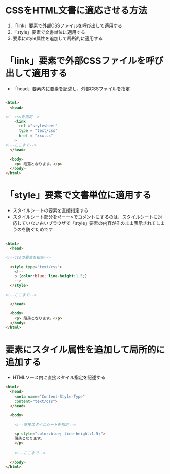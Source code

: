 # CSSをHTML文書に適応させる方法

1. 「link」要素で外部CSSファイルを呼び出して適用する
2. 「style」要素で文書単位に適用する
3. 要素にstyle属性を追加して局所的に適用する

# 「link」要素で外部CSSファイルを呼び出して適用する

- 「head」要素内に<link>要素を記述し、外部CSSファイルを指定

```html

<html>
  <head>

<!--cssを指定-->
    <link 
      rel ="stylesheet" 
      type = "text/css" 
      href = "xxx.cs"
    >
<!--ここまで-->
  </head>

  <body>
    <p> 段落となります。</p>
  </body>
</html>

```

# 「style」要素で文書単位に適用する

- スタイルシートの要素を直接指定する
- スタイルシート部分を<!ーー>でコメントにするのは、スタイルシートに対応していない古いブラウザで「style」要素の内容がそのまま表示されてしまうのを防ぐためです


```html

<html>
  <head>

<!--cssの要素を指定-->

  <style type="text/css">
    <!--
    p {color:blue; line-height:1.5;}
    -->
  </style>

<!--ここまで-->

  </head>

  <body>
    <p> 段落となります。</p>
  </body>
</html>

```

# 要素にスタイル属性を追加して局所的に追加する

- HTMLソース内に直接スタイル指定を記述する

```html
<html>
  <head>
    <meta name="Content-Style-Type"
    content="text/css">
  </head>

  <body>

    <!--直接スタイルシートを指定-->
    
    <p style="color:blue; line-height:1.5;">
    段落となります。
    </p>
    
    <!--ここまで-->
  
  </body>
</html>
```
